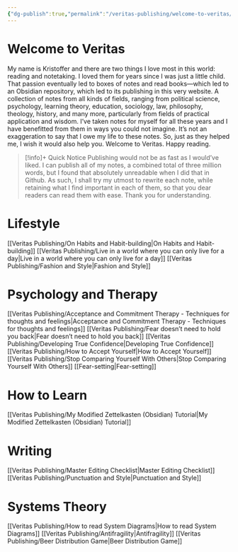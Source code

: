 ```yaml
---
{"dg-publish":true,"permalink":"/veritas-publishing/welcome-to-veritas/","tags":["gardenEntry"]}
---
```



# Welcome to Veritas
My name is Kristoffer and there are two things I love most in this world: reading and notetaking. I loved them for years since I was just a little child. That passion eventually led to boxes of notes and read books—which led to an Obsidian repository, which led to its publishing in this very website. A collection of notes from all kinds of fields, ranging from political science, psychology, learning theory, education, sociology, law, philosophy, theology, history, and many more, particularly from fields of practical application and wisdom. I’ve taken notes for myself for all these years and I have benefitted from them in ways you could not imagine. It’s not an exaggeration to say that I owe my life to these notes. So, just as they helped me, I wish it would also help you. Welcome to Veritas. Happy reading.

> [!info]+ Quick Notice
> Publishing would not be as fast as I would’ve liked. I can publish all of my notes, a combined total of three million words, but I found that absolutely unreadable when I did that in Github. As such, I shall try my utmost to rewrite each note, while retaining what I find important in each of them, so that you dear readers can read them with ease. Thank you for understanding. 

# Lifestyle
[[Veritas Publishing/On Habits and Habit-building\|On Habits and Habit-building]]
[[Veritas Publishing/Live in a world where you can only live for a day\|Live in a world where you can only live for a day]]
[[Veritas Publishing/Fashion and Style\|Fashion and Style]]
# Psychology and Therapy
[[Veritas Publishing/Acceptance and Commitment Therapy - Techniques for thoughts and feelings\|Acceptance and Commitment Therapy - Techniques for thoughts and feelings]]
[[Veritas Publishing/Fear doesn’t need to hold you back\|Fear doesn’t need to hold you back]]
[[Veritas Publishing/Developing True Confidence\|Developing True Confidence]]
[[Veritas Publishing/How to Accept Yourself\|How to Accept Yourself]]
[[Veritas Publishing/Stop Comparing Yourself With Others\|Stop Comparing Yourself With Others]]
[[Fear-setting\|Fear-setting]]
# How to Learn
[[Veritas Publishing/My Modified Zettelkasten (Obsidian) Tutorial\|My Modified Zettelkasten (Obsidian) Tutorial]]

# Writing
[[Veritas Publishing/Master Editing Checklist\|Master Editing Checklist]]
[[Veritas Publishing/Punctuation and Style\|Punctuation and Style]]

# Systems Theory
[[Veritas Publishing/How to read System Diagrams\|How to read System Diagrams]]
[[Veritas Publishing/Antifragility\|Antifragility]]
[[Veritas Publishing/Beer Distribution Game\|Beer Distribution Game]]